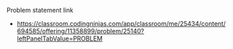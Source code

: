 Problem statement link

- https://classroom.codingninjas.com/app/classroom/me/25434/content/694585/offering/11358899/problem/25140?leftPanelTabValue=PROBLEM

